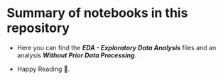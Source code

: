 # Summary of notebooks in this repository

- Here you can find the ***EDA - Exploratory Data Analysis*** files and an analysis ***Without Prior Data Processing***.

- Happy Reading 👊.